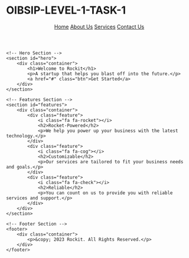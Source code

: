 # OIBSIP-LEVEL-1-TASK-1
<!DOCTYPE html>
<html lang="en">

<head>
    <meta charset="UTF-8">
    <meta name="viewport" content="width=device-width, initial-scale=1.0">
    <title>Rockit - Landing Page</title>
    <link rel="stylesheet" href="style.css">
</head>

<body>
    <!-- Header Section -->
    <header>
        <div class="container">
            <nav>
                <a href="#">Home</a>
                <a href="#">About Us</a>
                <a href="#">Services</a>
                <a href="#">Contact Us</a>
            </nav>
        </div>
    </header>

    <!-- Hero Section -->
    <section id="hero">
        <div class="container">
            <h1>Welcome to Rockit</h1>
            <p>A startup that helps you blast off into the future.</p>
            <a href="#" class="btn">Get Started</a>
        </div>
    </section>

    <!-- Features Section -->
    <section id="features">
        <div class="container">
            <div class="feature">
                <i class="fa fa-rocket"></i>
                <h2>Rocket-Powered</h2>
                <p>We help you power up your business with the latest technology.</p>
            </div>
            <div class="feature">
                <i class="fa fa-cog"></i>
                <h2>Customizable</h2>
                <p>Our services are tailored to fit your business needs and goals.</p>
            </div>
            <div class="feature">
                <i class="fa fa-check"></i>
                <h2>Reliable</h2>
                <p>You can count on us to provide you with reliable services and support.</p>
            </div>
        </div>
    </section>

    <!-- Footer Section -->
    <footer>
        <div class="container">
            <p>&copy; 2023 Rockit. All Rights Reserved.</p>
        </div>
    </footer>
</body>

</html>
